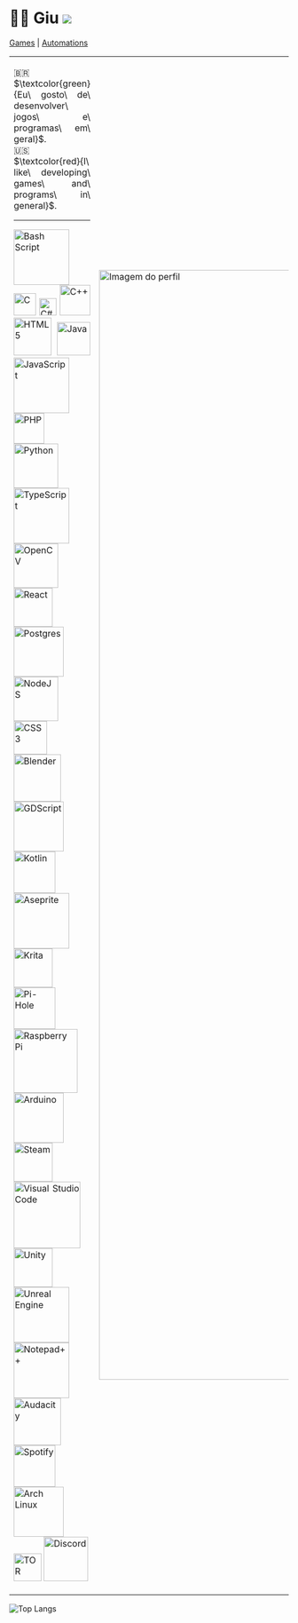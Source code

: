 # 👋🏻 Giu <img src="https://views.whatilearened.today/views/github/o-giu/views.svg"/>
[Games](https://github.com/stars/o-giu/lists/games) | [Automations](https://github.com/stars/o-giu/lists/automations)
<table>
  <tr>
    <td width="70%">
      <p align="justify">
        🇧🇷 $\textcolor{green}{Eu\ gosto\ de\ desenvolver\ jogos\ e\ programas\ em\ geral}$.<br>
        🇺🇸 $\textcolor{red}{I\ like\ developing\ games\ and\ programs\ in\ general}$.        
      </p>
      <hr> <!-- Linha separadora -->
      <p align="justify">
        <img src="https://img.shields.io/badge/bash_script-%23121011.svg?style=for-the-badge&logo=gnu-bash&logoColor=white&color=gray" alt="Bash Script" width="100">
        <img src="https://img.shields.io/badge/c-%2300599C.svg?style=for-the-badge&logo=c&logoColor=white&color=gray" alt="C" width="40">
        <img src="https://img.shields.io/badge/c%23-%23239120.svg?style=for-the-badge&logo=csharp&logoColor=white&color=gray" alt="C#" width="31">
        <img src="https://img.shields.io/badge/c++-%2300599C.svg?style=for-the-badge&logo=c%2B%2B&logoColor=white&color=gray" alt="C++" width="55">
        <img src="https://img.shields.io/badge/html5-%23E34F26.svg?style=for-the-badge&logo=html5&logoColor=white&color=gray" alt="HTML5" width="68">
        <img src="https://img.shields.io/badge/java-%23ED8B00.svg?style=for-the-badge&logo=openjdk&logoColor=white&color=gray" alt="Java" width="60">
        <img src="https://img.shields.io/badge/javascript-%23323330.svg?style=for-the-badge&logo=javascript&logoColor=white&color=gray" alt="JavaScript" width="100">
        <img src="https://img.shields.io/badge/php-%23777BB4.svg?style=for-the-badge&logo=php&logoColor=white&color=gray" alt="PHP" width="55">
        <img src="https://img.shields.io/badge/python-3670A0?style=for-the-badge&logo=python&logoColor=white&color=gray" alt="Python" width="80">
        <img src="https://img.shields.io/badge/typescript-%23007ACC.svg?style=for-the-badge&logo=typescript&logoColor=white&color=gray" alt="TypeScript" width="100">
        <img src="https://img.shields.io/badge/opencv-%23white.svg?style=for-the-badge&logo=opencv&logoColor=white&color=gray" alt="OpenCV" width="80">
        <img src="https://img.shields.io/badge/react-%2320232a.svg?style=for-the-badge&logo=react&logoColor=white&color=gray" alt="React" width="70">
        <img src="https://img.shields.io/badge/postgres-%23316192.svg?style=for-the-badge&logo=postgresql&logoColor=white&color=gray" alt="Postgres" width="90">
        <img src="https://img.shields.io/badge/node.js-6DA55F?style=for-the-badge&logo=node.js&logoColor=white&color=gray" alt="NodeJS" width="80">
        <img src="https://img.shields.io/badge/css3-%231572B6.svg?style=for-the-badge&logo=css3&logoColor=white&color=gray" alt="CSS3" width="60">
        <img src="https://img.shields.io/badge/blender-%23F5792A.svg?style=for-the-badge&logo=blender&logoColor=white&color=gray" alt="Blender" width="85">
        <img src="https://img.shields.io/badge/GDScript-%2374267B.svg?style=for-the-badge&logo=godotengine&logoColor=white&color=gray" alt="GDScript" width="90">
        <img src="https://img.shields.io/badge/kotlin-%237F52FF.svg?style=for-the-badge&logo=kotlin&logoColor=white&color=gray" alt="Kotlin" width="75">
        <img src="https://img.shields.io/badge/Aseprite-FFFFFF?style=for-the-badge&logo=Aseprite&logoColor=white&color=gray" alt="Aseprite" width="100">
        <img src="https://img.shields.io/badge/Krita-203759?style=for-the-badge&logo=krita&logoColor=white&color=gray" alt="Krita" width="70">
        <img src="https://img.shields.io/badge/pihole-%2396060C.svg?style=for-the-badge&logo=pi-hole&logoColor=white&color=gray" alt="Pi-Hole" width="75">
        <img src="https://img.shields.io/badge/-Raspberry_Pi-C51A4A?style=for-the-badge&logo=Raspberry-Pi&logoColor=white&color=gray" alt="Raspberry Pi" width="115">
        <img src="https://img.shields.io/badge/-Arduino-00979D?style=for-the-badge&logo=Arduino&logoColor=white&color=gray" alt="Arduino" width="90">
        <img src="https://img.shields.io/badge/steam-%23000000.svg?style=for-the-badge&logo=steam&logoColor=white&color=gray" alt="Steam" width="70">
        <img src="https://img.shields.io/badge/Visual%20Studio%20Code-0078d7.svg?style=for-the-badge&logo=visual-studio-code&logoColor=white&color=gray" alt="Visual Studio Code" width="120">
        <img src="https://img.shields.io/badge/unity-%23000000.svg?style=for-the-badge&logo=unity&logoColor=white&color=gray" alt="Unity" width="70">
        <img src="https://img.shields.io/badge/unrealengine-%23313131.svg?style=for-the-badge&logo=unrealengine&logoColor=white&color=gray" alt="Unreal Engine" width="100">
        <img src="https://img.shields.io/badge/Notepad++-90E59A.svg?style=for-the-badge&logo=notepad%2b%2b&logoColor=white&color=gray" alt="Notepad++" width="100">
        <img src="https://img.shields.io/badge/Audacity-0000CC?style=for-the-badge&logo=audacity&logoColor=white&color=gray" alt="Audacity" width="85">
        <img src="https://img.shields.io/badge/Spotify-1ED760?style=for-the-badge&logo=spotify&logoColor=white&color=gray" alt="Spotify" width="75">
        <img src="https://img.shields.io/badge/Arch%20Linux-1793D1?logo=arch-linux&logoColor=white&color=gray" alt="Arch Linux" width="90">
        <img src="https://img.shields.io/badge/tor-%237E4798.svg?style=for-the-badge&logo=tor-project&logoColor=white&color=gray" alt="TOR" width="50">
        <img src="https://img.shields.io/badge/Discord-%235865F2.svg?style=for-the-badge&logo=discord&logoColor=white&color=gray" alt="Discord" width="80">
      </p>
    </td>
    <td>
      <img src="https://github.com/user-attachments/assets/e044306e-3401-4f9c-8ec2-94b8ad1b1f9f" width="2000" alt="Imagem do perfil">
    </td>
  </tr>
</table>

![Top Langs](https://github-readme-stats.vercel.app/api/top-langs/?username=o-giu&hide_progress=true)
